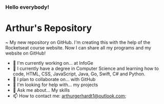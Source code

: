 ### Hello everybody!
# Arthur's Repository
~
My new repository on GitHub.
I'm creating this with the help of the Rocketseat course website.
Now I can share all my programs and my website on GitHub!

- 🔭 I'm currently working on... at InfoGe
- 🌱 I currently have a degree in Computer Science and learning how to code, HTML, CSS, JavaScript, Java, Go, Swift, C# and Python.
- 👯 I plan to collaborate on... with GitHub
- 🤔 I'm looking for help with... my projects
- 💬 Ask me about... My skills
- 📫 How to contact me: arthurgerhardt1@outlook.com;
